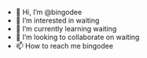 - 👋 Hi, I’m @bingodee
- 👀 I’m interested in waiting
- 🌱 I’m currently learning waiting
- 💞️ I’m looking to collaborate on waiting
- 📫 How to reach me bingodee

<!---
bingodee/bingodee is a ✨ special ✨ repository because its `README.md` (this file) appears on your GitHub profile.
You can click the Preview link to take a look at your changes.
--->
